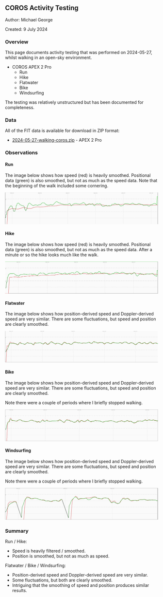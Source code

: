 ## COROS Activity Testing

Author: Michael George

Created: 9 July 2024



### Overview

This page documents activity testing that was performed on 2024-05-27, whilst walking in an open-sky environment.

- COROS APEX 2 Pro
  - Run
  - Hike
  - Flatwater
  - Bike
  - Windsurfing

The testing was relatively unstructured but has been documented for completeness.



### Data

All of the FIT data is available for download in ZIP format:

- [2024-05-27-walking-coros.zip](2024-05-27-walking-coros.zip) - APEX 2 Pro



### Observations

#### Run

The image below shows how speed (red) is heavily smoothed. Positional data (green) is also smoothed, but not as much as the speed data. Note that the beginning of the walk included some cornering.

![run](img/1-run.png)



#### Hike

The image below shows how speed (red) is heavily smoothed. Positional data (green) is also smoothed, but not as much as the speed data. After a minute or so the hike looks much like the walk.

![hike](img/2-hike.png)



#### Flatwater

The image below shows how position-derived speed and Doppler-derived speed are very similar. There are some fluctuations, but speed and position are clearly smoothed.

![flatwater](img/3-flatwater.png)



#### Bike

The image below shows how position-derived speed and Doppler-derived speed are very similar. There are some fluctuations, but speed and position are clearly smoothed.

Note there were a couple of periods where I briefly stopped walking.

![bike](img/4-bike.png)



####  Windsurfing

The image below shows how position-derived speed and Doppler-derived speed are very similar. There are some fluctuations, but speed and position are clearly smoothed.

Note there were a couple of periods where I briefly stopped walking.

![windsurfing](img/5-windsurfing.png)



### Summary

Run / Hike:

- Speed is heavily filtered / smoothed.
- Position is smoothed, but not as much as speed.

Flatwater / Bike / Windsurfing:

- Position-derived speed and Doppler-derived speed are very similar.
- Some fluctuations, but both are clearly smoothed.
- Intriguing that the smoothing of speed and position produces similar results.